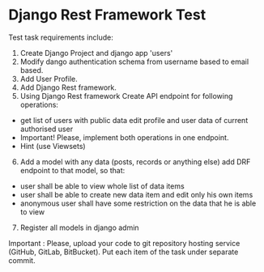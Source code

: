 
# Django Rest Framework Test


Test task requirements include: 

1. Create Django Project and django app 'users'
2. Modify dango authentication schema from username
based to email based.
3. Add User Profile.
4. Add Django Rest framework.
5. Using Django Rest framework Create API endpoint
for following operations:
- get list of users with public data
edit profile and user data of current authorised user
- Important! Please, implement both operations in one
endpoint. 
- Hint (use Viewsets)
6. Add a model with any data (posts, records or anything
else) add DRF endpoint to that model, so that:
- user shall be able to view whole list of data items
- user shall be able to create new data item and edit
only his own items
- anonymous user shall have some restriction on the
data that he is able to view
7. Register all models in django admin


Important : Please, upload your code to git repository hosting service 
(GitHub, GitLab, BitBucket). Put each item of the task
under separate commit. 
